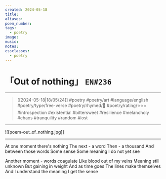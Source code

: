 ```yaml
---
created: 2024-05-18
title:
aliases:
poem_number:
tags:
  - poetry
image:
music:
notes:
cssclasses:
  - poetry
---
```

# 「Out of nothing」 `EN#236`

---

> [[2024-05-18|18/05/24]]
> #poetry 
> #poetry/art 
> #language/english 
> #poetry/type/free-verse 
> #poetry/rhymed/🔴 
> #poetry/rating/⭐⭐⭐ 
> #introspection #existential #bittersweet #resilience #melancholy #chaos #tranquility #random #lost 

---

![[poem-out_of_nothing.jpg]]

---

At one moment there's nothing
The next - a word 
Then - a thousand
And between those words
Some sense
Some meaning
I do not yet see

Another moment - words coagulate
Like blood out of my veins
Meaning still unknown
But gaining in weight
And as time goes
The lines make themselves
And I understand the meaning
I get the sense